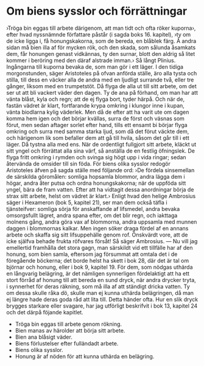 # Om biens sysslor och förrättningar

›Tröga bin eggas till arbete därigenom, att man tidt och ofta röker kuporna›, efter hvad nyssnämnde författare påstår (i sagda boks 16. kapitel), ›ty om de icke ligga i, få honungskakorna, som de bereda, en blåblek färg. Å andra sidan må bien illa af för mycken rök, och den skada, som sålunda åsamkats dem, får honungen genast vidkännas, ty den surnar, blott den aldrig så litet kommer i beröring med den däraf alstrade imman.› Så långt Plinius. Ingångarna till kuporna bevaka de, som man gör i ett läger. I den tidiga morgonstunden, säger Aristoteles på ofvan anförda ställe, äro alla tysta och stilla, till dess en väcker alla de andra med en ljudligt surrande två, eller tre gånger, liksom med en trumpetstöt. Då flyga de alla ut till sitt arbete, om det ser ut att bli vackert väder den dagen. Ty de ana på förhand, om man har att vänta blåst, kyla och regn; att de ej flyga bort, tyder härpå. Och när de, fastän vädret är klart, fortfarande krypa omkring i klungor inne i kupan, vänta biodlarna kylig väderlek. Men då de efter att ha varit ute om dagen komma hem igen och det börjar kvällas, surra de först och väsnas som förut, men sedan aftager sorlet efter hand, tills ett ensamt bi börjar flyga omkring och surra med samma starka ljud, som då det förut väckte dem, och härigenom lik som befaller dem att gå till hvila, såsom det går till i ett läger. Då tystna alla med ens. När de ordentligt fullgjort sitt arbete, kläckt ut sitt yngel och förrättat alla sina värf, så anställa de en festlig öfningslek. De flyga fritt omkring i rymden och svinga sig högt upp i vida ringar; sedan återvända de omsider till sin föda. För biens olika sysslor redogör Aristoteles äfven på sagda ställe med följande ord: ›De fördela sinsemellan de särskilda göromålen: somliga hopsamla blommor, andra lägga dem i högar, andra åter putsa och ordna honungskakorna; när de uppföda sitt yngel, bära de fram vatten. Efter att ha vidtagit dessa anordningar börja de strax sitt arbete, helst om vädret är klart.› Enligt hvad den helige Ambrosius säger i Hexameron (bok 5, kapitel 21), ser man dem också täfla i tjänsteifver: somliga sörja för anskaffande af lifsmedel, andra bevaka omsorgsfullt lägret, andra spana efter, om det blir regn, och iakttaga molnens gång, andra göra vax af blommorna, andra uppsamla med munnen daggen i blommornas kalkar. Men ingen söker draga fördel af en annans arbete och skaffa sig sitt lifsuppehälle genom rof. Önskvärdt vore, att de icke själfva behade frukta röfvares försåt! Så säger Ambrosius. — Nu vill jag emellertid framhålla det stora gagn, man särskildt vid ett tillfälle har af den honung, som bien samla, eftersom jag försummat att omtala det i de föregående böckerna; det borde helst ha skett i bok 28, där det är tal om björnar och honung, eller i bok 9, kapitel 19. För dem, som nödgas uthärda en långvarig belägring, är det nämligen synnerligen fördelaktigt att ha ett stort förråd af honung till att bereda en sund dryck, när andra drycker tryta, i synnerhet för deras räkning, som må illa af att ständigt dricka vatten. Ty om dessa skulle råka dö, skulle man ej kunna uthärda belägringen, då man ej längre hade deras goda råd att lita till. Detta händer ofta. Hur en slik dryck brygges starkare eller svagare, har jag utförligt beskrifvit i bok 13, kapitel 24 och det därpå föjande kapitlet.

- Tröga bin eggas till arbete genom rökning.
- Bien manas av härolder att börja sitt arbete.
- Bien ana blåsigt väder.
- Biens förlustelser efter fulländadt arbete.
- Biens olika sysslor.
- Honung är af nöden för att kunna uthärda en belägring.
